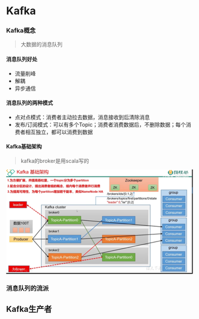 # Kafka

### Kafka概念

> 大数据的消息队列

#### 消息队列好处

- 流量削峰
- 解耦
- 异步通信

#### 消息队列的两种模式

- 点对点模式：消费者主动拉去数据，消息接收到后清除消息
- 发布/订阅模式：可以有多个Topic；消费者消费数据后，不删除数据；每个消费者相互独立，都可以消费到数据

#### Kafka基础架构

> kafka的broker是用scala写的

![Kafka基础架构](./images/image-20230217171950569.png)

### 消息队列的流派



## Kafka生产者

